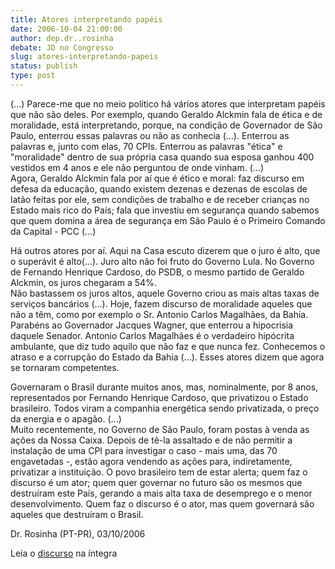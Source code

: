 ```yaml
---
title: Atores interpretando papéis
date: 2006-10-04 21:00:00
author: dep.dr..rosinha
debate: JD no Congresso
slug: atores-interpretando-papeis
status: publish 
type: post
---
```


(...) Parece-me que no meio político há vários atores que interpretam papéis que não são deles. Por exemplo, quando Geraldo Alckmin fala de ética e de moralidade, está interpretando, porque, na condição de Governador de São Paulo, enterrou essas palavras ou não as conhecia (...). Enterrou as palavras e, junto com elas, 70 CPIs. Enterrou as palavras "ética" e "moralidade" dentro de sua própria casa quando sua esposa ganhou 400 vestidos em 4 anos e ele não perguntou de onde vinham. (...)  
Agora, Geraldo Alckmin fala por aí que é ético e moral: faz discurso em defesa da educação, quando existem dezenas e dezenas de escolas de latão feitas por ele, sem condições de trabalho e de receber crianças no Estado mais rico do País; fala que investiu em segurança quando sabemos que quem domina a área de segurança em São Paulo é o Primeiro Comando da Capital - PCC (...)  
  
Há outros atores por aí. Aqui na Casa escuto dizerem que o juro é alto, que o superávit é alto(...). Juro alto não foi fruto do Governo Lula. No Governo de Fernando Henrique Cardoso, do PSDB, o mesmo partido de Geraldo Alckmin, os juros chegaram a 54%.  
Não bastassem os juros altos, aquele Governo criou as mais altas taxas de serviços bancários (...). Hoje, fazem discurso de moralidade aqueles que não a têm, como por exemplo o Sr. Antonio Carlos Magalhães, da Bahia. Parabéns ao Governador Jacques Wagner, que enterrou a hipocrisia daquele Senador. Antonio Carlos Magalhães é o verdadeiro hipócrita ambulante, que diz tudo aquilo que não faz e que nunca fez. Conhecemos o atraso e a corrupção do Estado da Bahia (...). Esses atores dizem que agora se tornaram competentes.  
  
Governaram o Brasil durante muitos anos, mas, nominalmente, por 8 anos, representados por Fernando Henrique Cardoso, que privatizou o Estado brasileiro. Todos viram a companhia energética sendo privatizada, o preço da energia e o apagão. (...)  
Muito recentemente, no Governo de São Paulo, foram postas à venda as ações da Nossa Caixa. Depois de tê-la assaltado e de não permitir a instalação de uma CPI para investigar o caso - mais uma, das 70 engavetadas -, estão agora vendendo as ações para, indiretamente, privatizar a instituição. O povo brasileiro tem de estar alerta; quem faz o discurso é um ator; quem quer governar no futuro são os mesmos que destruíram este País, gerando a mais alta taxa de desemprego e o menor  desenvolvimento. Quem faz o discurso é o ator, mas quem governará são aqueles que destruíram o Brasil.  
  
Dr. Rosinha (PT-PR), 03/10/2006  
  
Leia o [discurso](http://www.camara.gov.br/internet/plenario/notas/ordinari/v031006.pdf) na íntegra


